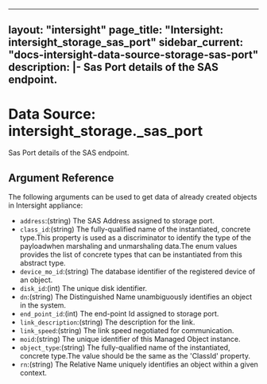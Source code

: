 
---
layout: "intersight"
page_title: "Intersight: intersight_storage_sas_port"
sidebar_current: "docs-intersight-data-source-storage-sas-port"
description: |-
Sas Port details of the SAS endpoint.
---

# Data Source: intersight_storage._sas_port
Sas Port details of the SAS endpoint.
## Argument Reference
The following arguments can be used to get data of already created objects in Intersight appliance:
* `address`:(string) The SAS Address assigned to storage port. 
* `class_id`:(string) The fully-qualified name of the instantiated, concrete type.This property is used as a discriminator to identify the type of the payloadwhen marshaling and unmarshaling data.The enum values provides the list of concrete types that can be instantiated from this abstract type. 
* `device_mo_id`:(string) The database identifier of the registered device of an object. 
* `disk_id`:(int) The unique disk identifier. 
* `dn`:(string) The Distinguished Name unambiguously identifies an object in the system. 
* `end_point_id`:(int) The end-point Id assigned to storage port. 
* `link_description`:(string) The description for the link. 
* `link_speed`:(string) The link speed negotiated for communication. 
* `moid`:(string) The unique identifier of this Managed Object instance. 
* `object_type`:(string) The fully-qualified name of the instantiated, concrete type.The value should be the same as the 'ClassId' property. 
* `rn`:(string) The Relative Name uniquely identifies an object within a given context. 
